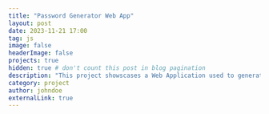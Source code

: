 ```yaml
---
title: "Password Generator Web App"
layout: post
date: 2023-11-21 17:00
tag: js
image: false
headerImage: false
projects: true
hidden: true # don't count this post in blog pagination
description: "This project showscases a Web Application used to generate complex passwords."
category: project
author: johndoe
externalLink: true
---
```

